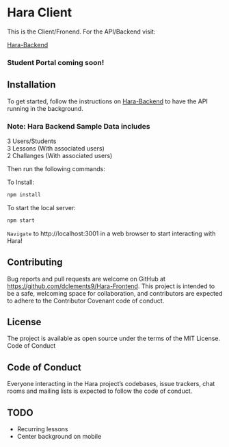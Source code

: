 # Hara Client

This is the Client/Fronend. For the API/Backend visit:

[Hara-Backend](https://github.com/dclements9/Hara-Backend)

### Student Portal coming soon!

## Installation

To get started, follow the instructions on [Hara-Backend](https://github.com/dclements9/Hara-Backend) to have the API running in the background.

### Note: Hara Backend Sample Data includes 
3 Users/Students<br/> 
3 Lessons (With associated users)<br/> 
2 Challanges (With associated users)


Then run the following commands:

To Install:
```js
npm install
```
To start the local server:
```js
npm start
```
`Navigate` to http://localhost:3001 in a web browser to start interacting with Hara!

## Contributing

Bug reports and pull requests are welcome on GitHub at https://github.com/dclements9/Hara-Frontend. This project is intended to be a safe, welcoming space for collaboration, and contributors are expected to adhere to the Contributor Covenant code of conduct.

## License

The project is available as open source under the terms of the MIT License.
Code of Conduct

## Code of Conduct

Everyone interacting in the Hara project’s codebases, issue trackers, chat rooms and mailing lists is expected to follow the code of conduct.

## TODO

* Recurring lessons
* Center background on mobile